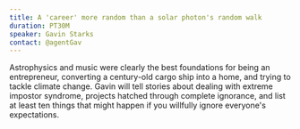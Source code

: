 ```yaml
---
title: A 'career' more random than a solar photon's random walk
duration: PT30M 
speaker: Gavin Starks
contact: @agentGav
---
```


Astrophysics and music were clearly the best foundations for being an entrepreneur, converting a century-old cargo ship into a home, and trying to tackle climate change. Gavin will tell stories about dealing with extreme impostor syndrome, projects hatched through complete ignorance, and list at least ten things that might happen if you willfully ignore everyone's expectations.

